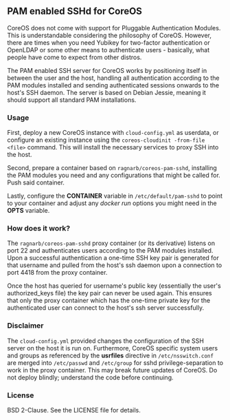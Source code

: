 ## PAM enabled SSHd for CoreOS

CoreOS does not come with support for Pluggable Authentication Modules. This is understandable considering the philosophy of CoreOS. However, there are times when you need Yubikey for two-factor authentication or OpenLDAP or some other means to authenticate users - basically, what people have come to expect from other distros.

The PAM enabled SSH server for CoreOS works by positioning itself in between the user and the host, handling all authentication according to the PAM modules installed and sending authenticated sessions onwards to the host's SSH daemon. The server is based on Debian Jessie, meaning it should support all standard PAM installations.

### Usage

First, deploy a new CoreOS instance with `cloud-config.yml` as userdata, or configure an existing instance using the `coreos-cloudinit -from-file <file>` command. This will install the necessary services to proxy SSH into the host.

Second, prepare a container based on `ragnarb/coreos-pam-sshd`, installing the PAM modules you need and any configurations that might be called for. Push said container.

Lastly, configure the **CONTAINER** variable in `/etc/default/pam-sshd` to point to your container and adjust any *docker run* options you might need in the **OPTS** variable.

### How does it work?

The `ragnarb/coreos-pam-sshd` proxy container (or its derivative) listens on port 22 and authenticates users according to the PAM modules installed. Upon a successful authentication a one-time SSH key pair is generated for that username and pulled from the host's ssh daemon upon a connection to port 4418 from the proxy container.

Once the host has queried for username's public key (essentially the user's authorized_keys file) the key pair can never be used again. This ensures that only the proxy container which has the one-time private key for the authenticated user can connect to the host's ssh server successfully.

### Disclaimer

The `cloud-config.yml` provided changes the configuration of the SSH server on the host it is run on. Furthermore, CoreOS specific system users and groups as referenced by the **usrfiles** directive in `/etc/nsswitch.conf` are merged into `/etc/passwd` and `/etc/group` for sshd privilege-separation to work in the proxy container. This may break future updates of CoreOS. Do not deploy blindly; understand the code before continuing.

### License

BSD 2-Clause. See the LICENSE file for details.
